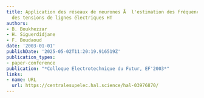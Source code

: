 ```yaml
---
title: Application des réseaux de neurones Ã  l'estimation des fréquences dominantes
  des tensions de lignes électriques HT
authors:
- B. Boukhezzar
- H. Siguerdidjane
- F. Boudaoud
date: '2003-01-01'
publishDate: '2025-05-02T11:20:19.916519Z'
publication_types:
- paper-conference
publication: "*Colloque Electrotechnique du Futur, EF'2003*"
links:
- name: URL
  url: https://centralesupelec.hal.science/hal-03976870/
---
```

